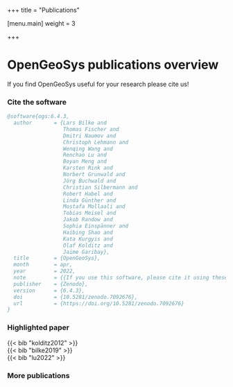 +++
title = "Publications"

[menu.main]
weight = 3

+++

<h1 class="sm:text-3xl text-2xl font-medium title-font mb-2 text-gray-900">OpenGeoSys publications overview</h1>
<p class="lg:w-1/2 w-full leading-relaxed text-base">If you find OpenGeoSys useful for your research please cite us!</p>

### Cite the software

```bibtex
@software{ogs:6.4.3,
  author       = {Lars Bilke and
                  Thomas Fischer and
                  Dmitri Naumov and
                  Christoph Lehmann and
                  Wenqing Wang and
                  Renchao Lu and
                  Boyan Meng and
                  Karsten Rink and
                  Norbert Grunwald and
                  Jörg Buchwald and
                  Christian Silbermann and
                  Robert Habel and
                  Linda Günther and
                  Mostafa Mollaali and
                  Tobias Meisel and
                  Jakob Randow and
                  Sophia Einspänner and
                  Haibing Shao and
                  Kata Kurgyis and
                  Olaf Kolditz and
                  Jaime Garibay},
  title        = {OpenGeoSys},
  month        = apr,
  year         = 2022,
  note         = {{If you use this software, please cite it using these metadata.}},
  publisher    = {Zenodo},
  version      = {6.4.3},
  doi          = {10.5281/zenodo.7092676},
  url          = {https://doi.org/10.5281/zenodo.7092676}
}
```

### Highlighted paper

<div class="bg-brand-50 rounded-lg shadow p-2 mb-4 text-gray-900">
{{< bib "kolditz2012" >}}
</div>

<div class="bg-brand-50 rounded-lg shadow p-2 mb-4 text-gray-900">
{{< bib "bilke2019" >}}
</div>

<div class="bg-brand-50 rounded-lg shadow p-2 mb-4 text-gray-900">
{{< bib "lu2022" >}}
</div>

### More publications
